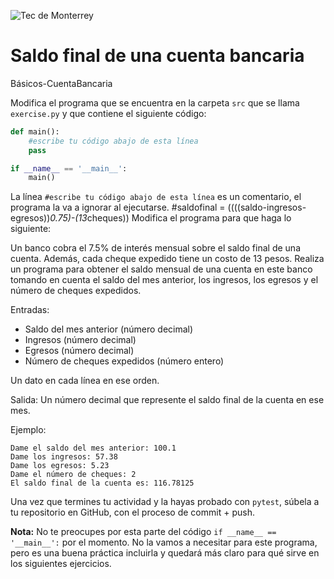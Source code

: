 ![Tec de Monterrey](../../images/logotecmty.png)
# Saldo final de una cuenta bancaria
Básicos-CuentaBancaria

Modifica el programa que se encuentra en la carpeta `src` que se llama `exercise.py` y que contiene el siguiente código:

```python
def main():
    #escribe tu código abajo de esta línea
    pass

if __name__ == '__main__':
    main()
```

La línea `#escribe tu código abajo de esta línea` es un comentario, el programa la va a ignorar al ejecutarse.
#saldofinal = ((((saldo-ingresos-egresos))*0.75)-(13*cheques))
Modifica el programa para que haga lo siguiente:

Un banco cobra el 7.5% de interés mensual sobre el saldo final de una cuenta. Además, cada cheque expedido tiene un costo de 13 pesos. Realiza un programa para obtener el saldo mensual de una cuenta en este banco tomando en cuenta el saldo del mes anterior, los ingresos, los egresos y el número de cheques expedidos.

Entradas: 
* Saldo del mes anterior (número decimal)
* Ingresos (número decimal)
* Egresos (número decimal)
* Número de cheques expedidos (número entero) 

Un dato en cada línea en ese orden.

Salida: Un número decimal que represente el saldo final de la cuenta en ese mes.

Ejemplo:
```
Dame el saldo del mes anterior: 100.1
Dame los ingresos: 57.38 
Dame los egresos: 5.23 
Dame el número de cheques: 2
El saldo final de la cuenta es: 116.78125
```

Una vez que termines tu actividad y la hayas probado con `pytest`, súbela a tu repositorio en GitHub, con el proceso de commit + push.

**Nota:** No te preocupes por esta parte del código `if __name__ == '__main__':` por el momento. No la vamos a necesitar para este programa, pero es una buena práctica incluirla y quedará más claro para qué sirve en los siguientes ejercicios.

[//]: # (Autor: Gil Huesca - ghjuarez at tec.mx)
